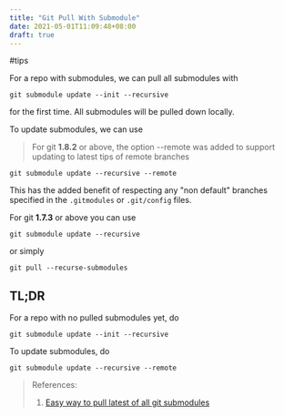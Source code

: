 ```yaml
---
title: "Git Pull With Submodule"
date: 2021-05-01T11:09:48+08:00
draft: true
---
```


#tips

For a repo with submodules, we can pull all submodules with

```
git submodule update --init --recursive
```

for the first time. All submodules will be pulled down locally.

To update submodules, we can use

> For git **1.8.2** or above, the option --remote was added to support updating to latest tips of remote branches

```
git submodule update --recursive --remote
```

This has the added benefit of respecting any "non default" branches specified in the `.gitmodules` or `.git/config` files.

For git **1.7.3** or above you can use

```
git submodule update --recursive
```

or simply

```
git pull --recurse-submodules
```

## TL;DR

For a repo with no pulled submodules yet, do

```
git submodule update --init --recursive
```

To update submodules, do

```
git submodule update --recursive --remote
```

> References:
> 
> 1. [Easy way to pull latest of all git submodules](http://stackoverflow.com/questions/1030169/easy-way-pull-latest-of-all-submodules)
